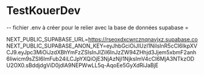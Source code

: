 # TestKouerDev

-- fichier .env à créer pour le relier avec la base de données supabase =

NEXT_PUBLIC_SUPABASE_URL=https://rseoxdxcwrcznqnavjxz.supabase.co
NEXT_PUBLIC_SUPABASE_ANON_KEY=eyJhbGciOiJIUzI1NiIsInR5cCI6IkpXVCJ9.eyJpc3MiOiJzdXBhYmFzZSIsInJlZiI6InJzZW94ZHhjd3Jjem5xbmF2anh6Iiwicm9sZSI6ImFub24iLCJpYXQiOjE3NjAzNjI1NjksImV4cCI6MjA3NTkzODU2OX0.sBddjdgViD0jdlA9NEPWwLL5q-AqoEe5GyXdRiJaBjE
